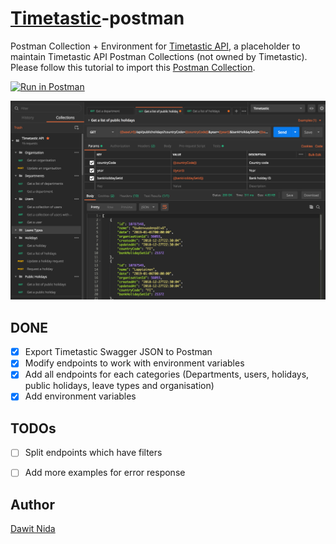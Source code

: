# [Timetastic][timetastic]-postman
Postman Collection + Environment for [Timetastic API][timetastic-api], a placeholder to maintain Timetastic API Postman 
Collections (not owned by Timetastic).
Please follow this tutorial to import this [Postman Collection][pm-collection].

[![Run in Postman](https://run.pstmn.io/button.svg)](https://documenter.getpostman.com/view/2954555/Rzn9uMiX)

![Timetastic](media/timetastic-api-postman-collection.png)

## DONE
- [x] Export Timetastic Swagger JSON to Postman
- [x] Modify endpoints to work with environment variables
- [x] Add all endpoints for each categories (Departments, users, holidays, public holidays, leave types and organisation)
- [x] Add environment variables

## TODOs
- [ ] Split endpoints which have filters
- [ ] Add more examples for error response


## Author
[Dawit Nida](https://github.com/dawitnida)


[timetastic]: <https://app.timetastic.co.uk>
[timetastic-api]: <https://app.timetastic.co.uk/apidocs>
[pm-collection]: <https://www.getpostman.com/docs/collections>
